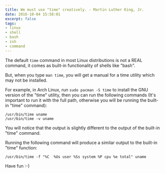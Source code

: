```yaml
---
title: We must use "time" creatively. - Martin Luther King, Jr.
date: 2016-10-04 15:58:01
excerpt: false
tags:
- linux
- shell
- bash
- zsh
- command
---
```


The default `time` command in most Linux distributions is not a REAL command, it comes as built-in functionality of shells like "bash".

But, when you type `man time`, you will get a manual for a time utility which may not be installed.

For example, in Arch Linux, run `sudo pacman -S time` to install the GNU version of the "time" utility, then you can run the following commands (It's important to run it with the full path, otherwise 
you will be running the built-in "time" command):

```
/usr/bin/time uname
/usr/bin/time -v uname
```

You will notice that the output is slightly different to the output of the built-in "time" command.

Running the following command will produce a similar output to the built-in "time" function:

```
/usr/bin/time -f "%C  %Us user %Ss system %P cpu %e total" uname
```

Have fun :-)
